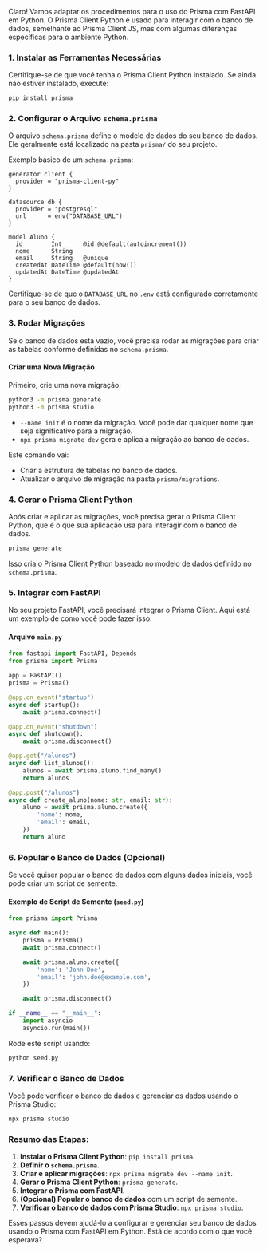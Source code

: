 Claro! Vamos adaptar os procedimentos para o uso do Prisma com FastAPI em Python. O Prisma Client Python é usado para interagir com o banco de dados, semelhante ao Prisma Client JS, mas com algumas diferenças específicas para o ambiente Python.

### 1. **Instalar as Ferramentas Necessárias**

Certifique-se de que você tenha o Prisma Client Python instalado. Se ainda não estiver instalado, execute:

```bash
pip install prisma
```

### 2. **Configurar o Arquivo `schema.prisma`**

O arquivo `schema.prisma` define o modelo de dados do seu banco de dados. Ele geralmente está localizado na pasta `prisma/` do seu projeto.

Exemplo básico de um `schema.prisma`:

```prisma
generator client {
  provider = "prisma-client-py"
}

datasource db {
  provider = "postgresql"
  url      = env("DATABASE_URL")
}

model Aluno {
  id        Int      @id @default(autoincrement())
  nome      String
  email     String   @unique
  createdAt DateTime @default(now())
  updatedAt DateTime @updatedAt
}
```

Certifique-se de que o `DATABASE_URL` no `.env` está configurado corretamente para o seu banco de dados.

### 3. **Rodar Migrações**

Se o banco de dados está vazio, você precisa rodar as migrações para criar as tabelas conforme definidas no `schema.prisma`.

#### Criar uma Nova Migração

Primeiro, crie uma nova migração:

```bash
python3 -m prisma generate 
python3 -m prisma studio
```

- `--name init` é o nome da migração. Você pode dar qualquer nome que seja significativo para a migração.
- `npx prisma migrate dev` gera e aplica a migração ao banco de dados.

Este comando vai:
- Criar a estrutura de tabelas no banco de dados.
- Atualizar o arquivo de migração na pasta `prisma/migrations`.

### 4. **Gerar o Prisma Client Python**

Após criar e aplicar as migrações, você precisa gerar o Prisma Client Python, que é o que sua aplicação usa para interagir com o banco de dados.

```bash
prisma generate
```

Isso cria o Prisma Client Python baseado no modelo de dados definido no `schema.prisma`.

### 5. **Integrar com FastAPI**

No seu projeto FastAPI, você precisará integrar o Prisma Client. Aqui está um exemplo de como você pode fazer isso:

#### Arquivo `main.py`

```python
from fastapi import FastAPI, Depends
from prisma import Prisma

app = FastAPI()
prisma = Prisma()

@app.on_event("startup")
async def startup():
    await prisma.connect()

@app.on_event("shutdown")
async def shutdown():
    await prisma.disconnect()

@app.get("/alunos")
async def list_alunos():
    alunos = await prisma.aluno.find_many()
    return alunos

@app.post("/alunos")
async def create_aluno(nome: str, email: str):
    aluno = await prisma.aluno.create({
        'nome': nome,
        'email': email,
    })
    return aluno
```

### 6. **Popular o Banco de Dados (Opcional)**

Se você quiser popular o banco de dados com alguns dados iniciais, você pode criar um script de semente.

#### Exemplo de Script de Semente (`seed.py`)

```python
from prisma import Prisma

async def main():
    prisma = Prisma()
    await prisma.connect()

    await prisma.aluno.create({
        'nome': 'John Doe',
        'email': 'john.doe@example.com',
    })

    await prisma.disconnect()

if __name__ == "__main__":
    import asyncio
    asyncio.run(main())
```

Rode este script usando:

```bash
python seed.py
```

### 7. **Verificar o Banco de Dados**

Você pode verificar o banco de dados e gerenciar os dados usando o Prisma Studio:

```bash
npx prisma studio
```

### Resumo das Etapas:

1. **Instalar o Prisma Client Python**: `pip install prisma`.
2. **Definir o `schema.prisma`**.
3. **Criar e aplicar migrações**: `npx prisma migrate dev --name init`.
4. **Gerar o Prisma Client Python**: `prisma generate`.
5. **Integrar o Prisma com FastAPI**.
6. **(Opcional) Popular o banco de dados** com um script de semente.
7. **Verificar o banco de dados com Prisma Studio**: `npx prisma studio`.

Esses passos devem ajudá-lo a configurar e gerenciar seu banco de dados usando o Prisma com FastAPI em Python. Está de acordo com o que você esperava?